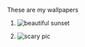 These are my wallpapers

1. ![beautiful sunset](https://magnuscaesar.github.io/Wallpapers/20210919_185038.jpg)

2. ![scary pic](https://magnuscaesar.github.io/Wallpapers/1618516697228.jpg)
